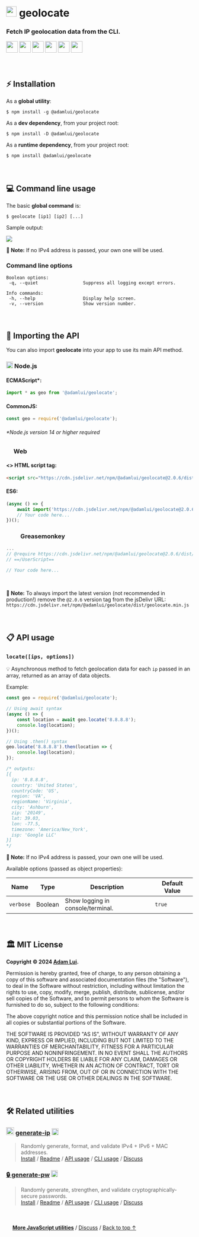 # <picture><source media="(prefers-color-scheme: dark)" srcset="https://media.geolocatejs.org/images/icons/wire-globe/white/icon32.png"><img height=28 src="https://media.geolocatejs.org/images/icons/wire-globe/black/icon32.png"></picture> geolocate

### Fetch IP geolocation data from the CLI.

<a href="https://www.npmjs.com/package/@adamlui/geolocate"><img height=31 src="https://img.shields.io/npm/dm/@adamlui/geolocate?logo=npm&color=af68ff&logoColor=white&labelColor=464646&style=for-the-badge"></a>
<a href="#%EF%B8%8F-mit-license"><img height=31 src="https://img.shields.io/badge/License-MIT-orange.svg?logo=internetarchive&logoColor=white&labelColor=464646&style=for-the-badge"></a>
<a href="https://github.com/adamlui/js-utils/releases/tag/geolocate-2.0.6"><img height=31 src="https://img.shields.io/badge/Latest_Build-2.0.6-44cc11.svg?logo=icinga&logoColor=white&labelColor=464646&style=for-the-badge"></a>
<a href="https://www.npmjs.com/package/@adamlui/geolocate?activeTab=code"><img height=31 src="https://img.shields.io/npm/unpacked-size/%40adamlui%2Fgeolocate?style=for-the-badge&logo=ebox&logoColor=white&labelColor=464646&color=blue"></a>
<a href="https://github.com/adamlui/js-utils/blob/geolocate-2.0.6/geolocate/dist/geolocate.min.js"><img height=31 src="https://img.shields.io/github/size/adamlui/js-utils/geolocate/dist/geolocate.min.js?branch=geolocate-2.0.6&label=Minified%20Size&logo=databricks&logoColor=white&labelColor=464646&color=ff69b4&style=for-the-badge"></a>
<a href="https://sonarcloud.io/component_measures?metric=new_vulnerabilities&id=adamlui_js-utils:geolocate/src/geolocate.js"><img height=31 src="https://img.shields.io/badge/dynamic/json?url=https%3A%2F%2Fsonarcloud.io%2Fapi%2Fmeasures%2Fcomponent%3Fcomponent%3Dadamlui_js-utils%3Ageolocate%2Fsrc%2Fgeolocate.js%26metricKeys%3Dvulnerabilities&query=%24.component.measures.0.value&style=for-the-badge&logo=sonarcloud&logoColor=white&labelColor=464646&label=Vulnerabilities&color=gold"></a>

<br>

<img height=6px width="100%" src="https://media.js-utils.com/images/separators/gradient-aqua.png">

## ⚡ Installation

As a **global utility**:

```
$ npm install -g @adamlui/geolocate
```

As a **dev dependency**, from your project root:

```
$ npm install -D @adamlui/geolocate
```

As a **runtime dependency**, from your project root:

```
$ npm install @adamlui/geolocate
```

<br>

<img height=6px width="100%" src="https://media.js-utils.com/images/separators/gradient-aqua.png">

## 💻 Command line usage

The basic **global command** is:

```
$ geolocate [ip1] [ip2] [...]
```

Sample output:

<img src="https://media.geolocatejs.org/images/screenshots/cli-geolocate-8.8.8.8.jpg">

**📝 Note:** If no IPv4 address is passed, your own one will be used.

### Command line options

```
Boolean options:
 -q, --quiet                 Suppress all logging except errors.

Info commands:
 -h, --help                  Display help screen.
 -v, --version               Show version number.
```

<br>

<img height=6px width="100%" src="https://media.js-utils.com/images/separators/gradient-aqua.png">

## 🔌 Importing the API

You can also import **geolocate** into your app to use its main API method.

### <img height=18 src="https://media.js-utils.com/images/icons/platforms/node.js/icon25x28.png"> Node.js

#### ECMAScript*:

```js
import * as geo from '@adamlui/geolocate';
```

#### CommonJS:

```js
const geo = require('@adamlui/geolocate');
```

###### _*Node.js version 14 or higher required_

### <picture><source media="(prefers-color-scheme: dark)" srcset="https://media.js-utils.com/images/icons/platforms/web/light/icon25.png"><img width=16 src="https://media.js-utils.com/images/icons/platforms/web/dark/icon25.png"></picture> Web

#### <> HTML script tag:

```html
<script src="https://cdn.jsdelivr.net/npm/@adamlui/geolocate@2.0.6/dist/geolocate.min.js"></script>
```

#### ES6:

```js
(async () => {
    await import('https://cdn.jsdelivr.net/npm/@adamlui/geolocate@2.0.6/dist/geolocate.min.js');
    // Your code here...
})();
```

### <img height=17 src="https://cdn.jsdelivr.net/gh/KudoAI/chatgpt.js/starters/media/images/icons/tampermonkey-icon28.png"><img height=17.5 src="https://cdn.jsdelivr.net/gh/KudoAI/chatgpt.js/starters/media/images/icons/violentmonkey-icon100.png"> Greasemonkey

```js
...
// @require https://cdn.jsdelivr.net/npm/@adamlui/geolocate@2.0.6/dist/geolocate.min.js
// ==/UserScript==

// Your code here...
```

<br>

**📝 Note:** To always import the latest version (not recommended in production!) remove the `@2.0.6` version tag from the jsDelivr URL: `https://cdn.jsdelivr.net/npm/@adamlui/geolocate/dist/geolocate.min.js`

<br>

<img height=6px width="100%" src="https://media.js-utils.com/images/separators/gradient-aqua.png">

## 📋 API usage

### `locate([ips, options])`

💡 Asynchronous method to fetch geolocation data for each `ip` passed in an array, returned as an array of data objects.

Example:

```js
const geo = require('@adamlui/geolocate');

// Using await syntax
(async () => {
    const location = await geo.locate('8.8.8.8');
    console.log(location);
})();

// Using .then() syntax
geo.locate('8.8.8.8').then(location => {
    console.log(location);
});

/* outputs:
[{
  ip: '8.8.8.8',
  country: 'United States',
  countryCode: 'US',
  region: 'VA',
  regionName: 'Virginia',
  city: 'Ashburn',
  zip: '20149',
  lat: 39.03,
  lon: -77.5,
  timezone: 'America/New_York',
  isp: 'Google LLC'
}]
*/
```

**📝 Note:** If no IPv4 address is passed, your own one will be used.

Available options (passed as object properties):

Name      | Type    | Description                       | Default Value
----------|---------|-----------------------------------|---------------
`verbose` | Boolean | Show logging in console/terminal. | `true`

<br>

<img height=6px width="100%" src="https://media.js-utils.com/images/separators/gradient-aqua.png">

## 🏛️ MIT License

**Copyright © 2024 [Adam Lui](https://github.com/adamlui).**

Permission is hereby granted, free of charge, to any person obtaining a copy of this software and associated documentation files (the "Software"), to deal in the Software without restriction, including without limitation the rights to use, copy, modify, merge, publish, distribute, sublicense, and/or sell copies of the Software, and to permit persons to whom the Software is furnished to do so, subject to the following conditions:

The above copyright notice and this permission notice shall be included in all copies or substantial portions of the Software.

THE SOFTWARE IS PROVIDED "AS IS", WITHOUT WARRANTY OF ANY KIND, EXPRESS OR IMPLIED, INCLUDING BUT NOT LIMITED TO THE WARRANTIES OF MERCHANTABILITY, FITNESS FOR A PARTICULAR PURPOSE AND NONINFRINGEMENT. IN NO EVENT SHALL THE AUTHORS OR COPYRIGHT HOLDERS BE LIABLE FOR ANY CLAIM, DAMAGES OR OTHER LIABILITY, WHETHER IN AN ACTION OF CONTRACT, TORT OR OTHERWISE, ARISING FROM, OUT OF OR IN CONNECTION WITH THE SOFTWARE OR THE USE OR OTHER DEALINGS IN THE SOFTWARE.

<br>

<img height=6px width="100%" src="https://media.js-utils.com/images/separators/gradient-aqua.png">

## 🛠️ Related utilities

### <picture><source media="(prefers-color-scheme: dark)" srcset="https://media.generate-ip.org/images/icons/node-graph/white/icon55x49.png?b4eb06e150f42eb3a9826f09038b5fd3412c7fd3"><img height=21 src="https://media.generate-ip.org/images/icons/node-graph/black/icon55x49.png?b4eb06e150f42eb3a9826f09038b5fd3412c7fd3"></picture> [generate-ip](https://js-utils.com/generate-ip) <a href="https://github.com/toolleeo/cli-apps#networking"><img height=18 src="https://awesome.re/mentioned-badge.svg"></a>

> Randomly generate, format, and validate IPv4 + IPv6 + MAC addresses.
<br>[Install](https://docs.generate-ip.org/#-installation) /
[Readme](https://docs.generate-ip.org/#readme) /
[API usage](https://docs.generate-ip.org/#-api-usage) /
[CLI usage](https://docs.generate-ip.org/#-command-line-usage) /
[Discuss](https://github.js-utils.com/discussions)

### [🔒 generate-pw](../generate-pw) <a href="https://github.com/toolleeo/cli-apps#password-managers"><img height=18 src="https://awesome.re/mentioned-badge.svg"></a>

> Randomly generate, strengthen, and validate cryptographically-secure passwords.
<br>[Install](https://docs.generatepw.org/#-installation) /
[Readme](https://docs.generatepw.org/#readme) /
[API usage](https://docs.generatepw.org/#-api-usage) /
[CLI usage](https://docs.generatepw.org/#-command-line-usage) /
[Discuss](https://github.js-utils.com/discussions)

<br>

<img height=6px width="100%" src="https://media.js-utils.com/images/separators/gradient-aqua.png">

<picture><source media="(prefers-color-scheme: dark)" srcset="https://media.js-utils.com/images/icons/home/white/icon32x27.png"><img height=13 src="https://media.js-utils.com/images/icons/home/dark-gray/icon32x27.png"></picture> <a href="https://js-utils.com">**More JavaScript utilities**</a> /
<a href="https://github.js-utils.com/discussions">Discuss</a> /
<a href="#-geolocate">Back to top ↑</a>
